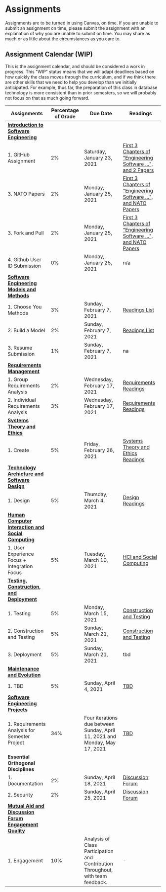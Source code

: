 # Assignments
Assignments are to be turned in using Canvas, on time. If you are unable to submit an assignment on time, please submit the assignment with an explanation of why you are unable to submit on time. You may share as much or as little about the circumstances as you care to. 

## Assignment Calendar (WIP)

This is the assignment calendar, and should be considered a work in progress. This "WIP" status means that we will adapt deadlines based on how quickly the class moves through the curriculum, and if we think there are other skills that we need to help you develop than we initially anticipated. For example, thus far, the preparation of this class in database technology is more consistent than in prior semesters, so we will probably not focus on that as much going forward. 

<!-- Add navigation for the base page of each module.
 -->
| **Assignments** | **Percentage of Grade** | **Due Date** | **Readings** | 
| --- | --- | -- | --- |
| [**Introduction to Software Engineering**](../01-introduction-to-software-engineering/01-module-1.md) ||
| 1. GitHub Assignment | 2% | Saturday, January 23, 2021 | [First 3 Chapters of "Engineering Software ...", and 2 Papers](../01-introduction-to-software-engineering/readings/_Module-1-Readings.md) |
| 3. NATO Papers | 2% | Monday, January 25, 2021 | [First 3 Chapters of "Engineering Software ...", and NATO Papers](../01-introduction-to-software-engineering/_Module-1-Readings.md) |
| 3. Fork and Pull | 2% | Monday, January 25, 2021 | [First 3 Chapters of "Engineering Software ...", and NATO Papers](../01-introduction-to-software-engineering/_Module-1-Readings.md) |
| 4. Github User ID Submission | 0% | Monday, January 25, 2021 | n/a |
| [**Software Engineering Models and Methods**](../02-software-engineering-models-methods/02-module-2.md) ||
| 1. Choose You Methods | 3% | Sunday, February 7, 2021 | [Readings List](../02-software-engineering-models-methods/readings/_Module-2-Readings.md) |
| 2. Build a Model | 2% | Sunday, February 7, 2021  | [Readings List](../02-software-engineering-models-methods/readings/_Module-2-Readings.md) |  
| 3. Resume Submission | 1% | Sunday, February 7, 2021 | na | 
| [**Requirements Management**](../03-requirements/03-module-3.md) ||
| 1. Group Requirements Analysis  | 2% | Wednesday, February 17, 2021 | [Requirements Readings](../03-requirements/readings/_module-3-readings.md) | 
| 2. Individual Requirements Analysis  | 3% | Wednesday, February 17, 2021 | [Requirements Readings](../03-requirements/readings/_module-3-readings.md) | 
| [**Systems Theory and Ethics**](../04-systems-theory-and-ethics/04-module-4.md) ||
| 1. Create | 5% |  Friday, February 26, 2021 | [Systems Theory and Ethics Readings](../04-systems-theory-and-ethics/readings/readings.md) | 
| [**Technology Archicture and Software Design**](../05-architecture-design/05-module-5.md) ||
| 1. Design | 5% |  Thursday, March 4, 2021 | [Design Readings](../05-architecture-design/readings/_design_readings.md) | 
| [**Human Computer Interaction and Social Computing**](../06-hci-social-computing/06-module-6.md) ||
| 1. User Experience Focus + Integration Focus | 5% | Tuesday, March 10, 2021 | [HCI and Social Computing](../06-hci-social-computing/readings/readings.md) |
| [**Testing, Construction, and Deployment**](../07-construction-testing/07-module-7.md) ||
| 1. Testing | 5% | Monday, March 15, 2021 |  [Construction and Testing](../07-construction-testing/readings/readings.md) |
| 2. Construction and Testing | 5% | Sunday, March 21, 2021 |  [Construction and Testing](../07-construction-testing/readings/readings.md) |
| 3. Deployment | 5% | Sunday, March 21, 2021 | tbd |
| [**Maintenance and Evolution**](../08-maintenance/08-module-8.md)
| 1. TBD | 5% | Sunday, April 4, 2021 | [TBD]() |
| [**Software Engineering Projects**](../09-semester-project/09-module-9.md) ||
| 1. Requirements Analysis for Semester Project | 34% | Four iterations due between Sunday, April 11, 2021 and Monday, May 17, 2021 | [TBD]() |
| **Essential Orthogonal Disciplines** ||
| 1. Documentation | 2% | Sunday, April 18, 2021 | [Discussion Forum]() |
| 2. Security | 2% | Sunday, April 25, 2021 | [Discussion Forum]() |
| [**Mutual Aid and Discussion Forum Engagement Quality**](online-course-engagement.md) ||
| 1. Engagement | 10% | Analysis of Class Participation and Contribution Throughout, with team feedback. | - |
 
